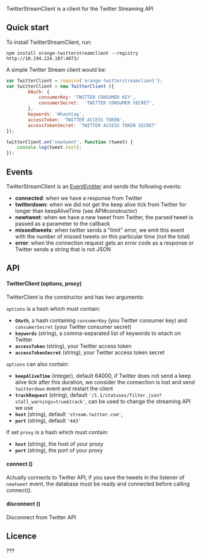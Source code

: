 TwitterStreamClient is a client for the Twitter Streaming API

## Quick start

To install TwitterStreamClient, run: 

```
npm install orange-twitterstreamclient --registry http://10.194.224.187:4873/
```

A simple Twitter Stream client would be:

```javascript
var TwitterClient = require('orange-twitterstreamclient');
var twitterClient = new TwitterClient ({
        OAuth: {
            consumerKey: 'TWITTER CONSUMER KEY',
            consumerSecret:  'TWITTER CONSUMER SECRET',
        },
        keywords: '#hashtag',
        accessToken: 'TWITTER ACCESS TOKEN',
        accessTokenSecret: 'TWITTER ACCESS TOKEN SECRET'
});

twitterClient.on('newtweet', function (tweet) {
    console.log(tweet.text);
});
```

##  Events

TwitterStreamClient is an [EventEmitter](http://nodejs.org/api/events.html) and sends the following events:

* __connected__: when we have a response from Twitter
* __twitterdown__: when we did not get the keep alive tick from Twitter for longer than keepAliveTime (see API#constructor)
* __newtweet__: when we have a new tweet from Twitter, the parsed tweet is passed as a parameter to the callback
* __missedtweets__: when twitter sends a "limit" error, we emit this event with the number of missed tweets on this particular time (not the total)
* __error__: when the connection request gets an error code as a response or Twitter sends a string that is not JSON

## API

#### TwitterClient (options, proxy)
TwitterClient is the constructor and has two arguments:

`options` is a hash which must contain:

* __`OAuth`__, a hash containing `consumerKey` (you Twitter consumer key) and `consumerSecret` (your Twitter consumer secret)
* __`keywords`__ (string), a comma-separated list of keywords to wtach on Twitter
* __`accessToken`__ (string), your Twitter access token
* __`accessTokenSecret`__ (string), your Twitter access token secret

`options` can also contain:

* __`keepAliveTime`__ (integer),  default 64000, if Twitter does not send a keep alive tick after this duration, we consider the connection is lost and send `twitterdown` event and restart the client 
* __`trackRequest`__ (string), default `'/1.1/statuses/filter.json?stall_warnings=true&track'`, can be used to change the streaming API we use 
* __`host`__ (string), default `'stream.twitter.com'`,
* __`port`__ (string), default `'443'`

If set `proxy` is a hash which must contain:

* __`host`__ (string), the host of your proxy
* __`port`__ (string), the port of your proxy

#### connect () 
Actually connects to Twitter API, if you save the tweets in the listener of `newtweet` event, the database must be ready and connected before calling connect().

#### disconnect () 
Disconnect from Twitter API

## Licence
???